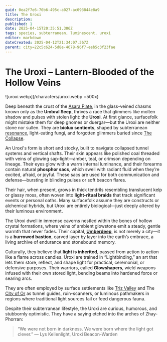 ```yaml
---
guid: 0ea2f7e6-70b6-495c-a027-ac093844e8a9
title: The Uroxi
description: 
published: 1
date: 2025-04-15T20:35:51.306Z
tags: species, subterranean, luminescent, uroxi
editor: markdown
dateCreated: 2025-04-12T21:34:07.367Z
parent: city=22c5c624-5d8e-4678-96f7-eeb5c3f23fae
---
```


# The Uroxi – Lantern-Blooded of the Hollow Veins

![uroxi.webp](/characters/uroxi.webp =500x)

Deep beneath the crust of the [Asara Plate](/geography/scale/asara-plate.md), in the glass-veined chasms known only as the **Umbral Seep**, thrives a race that glimmers like molten shadow and pulses with stolen light: the **Uroxi**. At first glance, surfacefolk might mistake them for deep gnomes or duergar—but the Uroxi are neither stone nor sullen. They are **biolux sentients**, shaped by subterranean [resonance](/structure/mechanic/resonance.md), light-eating fungi, and forgotten glimmers buried since [The Collapse](/structure/chronological/event/the-collapse.md).

An Uroxi's form is short and stocky, built to navigate collapsed tunnel systems and vertical shafts. Their skin appears like polished coal threaded with veins of glowing sap-light—amber, teal, or crimson depending on lineage. Their eyes glow with a warm internal luminance, and their forearms contain natural **phosphor sacs**, which swell with radiant fluid when they’re excited, afraid, or joyful. These sacs are used for both communication and defense—bursting in blinding pulses or soft beacon flares.

Their hair, when present, grows in thick tendrils resembling translucent kelp or glassy moss, often woven into **light-ritual braids** that track significant events or personal oaths. Many surfacefolk assume they are constructs or alchemical hybrids, but Uroxi are entirely biological—just deeply altered by their luminous environment.

The Uroxi dwell in immense caverns nestled within the bones of hollow crystal formations, where veins of ambient glowstone emit a steady, gentle warmth that never fades. Their capital, **[Umberdeep](/geography/settlement/city/umberdeep.md)**, is not merely a city—it is a **burrowed bastion**, carved layer by layer into the earth’s embrace, a living archive of endurance and stonebound memory.

Culturally, they believe that **light is inherited**, passed from action to action like a flame across candles. Uroxi are trained in “Lightbinding,” an art that lets them store, reflect, and shape light for practical, ceremonial, or defensive purposes. Their warriors, called **Glowshapers**, wield weapons infused with their own stored light, bending beams into hardened force or searing arcs.

They are often employed by surface settlements like [Triz Valley](/geography/settlement/city/triz-valley.md) and The [City of Or](/geography/settlement/city/city-of-or.md) as tunnel guides, ruin-scanners, or luminous pathmakers in regions where traditional light sources fail or feed dangerous fauna.

Despite their subterranean lifestyle, the Uroxi are curious, humorous, and stubbornly optimistic. They have a saying etched into the arches of Zhay-Phorran:

> “We were not born in darkness. We were born where the light got clever.”
> — Lys Kellenlight, Uroxi Beacon-Warden
